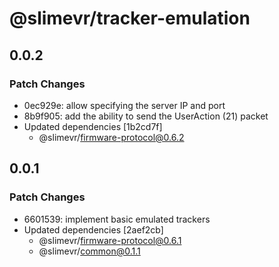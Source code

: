 # @slimevr/tracker-emulation

## 0.0.2

### Patch Changes

- 0ec929e: allow specifying the server IP and port
- 8b9f905: add the ability to send the UserAction (21) packet
- Updated dependencies [1b2cd7f]
  - @slimevr/firmware-protocol@0.6.2

## 0.0.1

### Patch Changes

- 6601539: implement basic emulated trackers
- Updated dependencies [2aef2cb]
  - @slimevr/firmware-protocol@0.6.1
  - @slimevr/common@0.1.1
